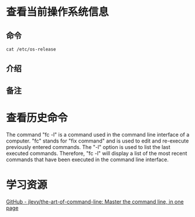 # 查看当前操作系统信息

## 命令

```shell
cat /etc/os-release
```
## 介绍


## 备注


# 查看历史命令

The command "fc -l" is a command used in the command line interface of a computer. "fc" stands for "fix command" and is used to edit and re-execute previously entered commands. The "-l" option is used to list the last executed commands. Therefore, "fc -l" will display a list of the most recent commands that have been executed in the command line interface.


# 学习资源

[GitHub - jlevy/the-art-of-command-line: Master the command line, in one page](https://github.com/jlevy/the-art-of-command-line)

